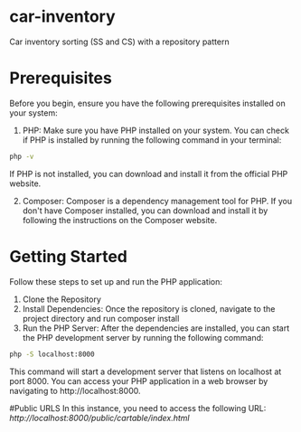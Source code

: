 # car-inventory
Car inventory sorting (SS and CS) with a repository pattern

# Prerequisites
Before you begin, ensure you have the following prerequisites installed on your system:

1. PHP: Make sure you have PHP installed on your system. You can check if PHP is installed by running the following command in your terminal:

```bash
php -v
```

If PHP is not installed, you can download and install it from the official PHP website.

2. Composer: Composer is a dependency management tool for PHP. If you don't have Composer installed, you can download and install it by following the instructions on the Composer website.

# Getting Started
Follow these steps to set up and run the PHP application:

1. Clone the Repository
2. Install Dependencies: Once the repository is cloned, navigate to the project directory and run composer install
3. Run the PHP Server: After the dependencies are installed, you can start the PHP development server by running the following command:

```bash
php -S localhost:8000
```

This command will start a development server that listens on localhost at port 8000. You can access your PHP application in a web browser by navigating to http://localhost:8000.

#Public URLS
In this instance, you need to access the following URL: *http://localhost:8000/public/cartable/index.html*

